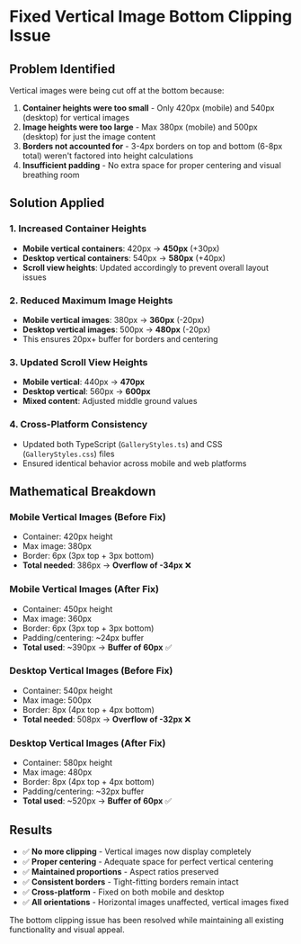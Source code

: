 # Fixed Vertical Image Bottom Clipping Issue

## Problem Identified

Vertical images were being cut off at the bottom because:

1. **Container heights were too small** - Only 420px (mobile) and 540px (desktop) for vertical images
2. **Image heights were too large** - Max 380px (mobile) and 500px (desktop) for just the image content
3. **Borders not accounted for** - 3-4px borders on top and bottom (6-8px total) weren't factored into height calculations
4. **Insufficient padding** - No extra space for proper centering and visual breathing room

## Solution Applied

### 1. Increased Container Heights

- **Mobile vertical containers**: 420px → **450px** (+30px)
- **Desktop vertical containers**: 540px → **580px** (+40px)
- **Scroll view heights**: Updated accordingly to prevent overall layout issues

### 2. Reduced Maximum Image Heights

- **Mobile vertical images**: 380px → **360px** (-20px)
- **Desktop vertical images**: 500px → **480px** (-20px)
- This ensures 20px+ buffer for borders and centering

### 3. Updated Scroll View Heights

- **Mobile vertical**: 440px → **470px**
- **Desktop vertical**: 560px → **600px**
- **Mixed content**: Adjusted middle ground values

### 4. Cross-Platform Consistency

- Updated both TypeScript (`GalleryStyles.ts`) and CSS (`GalleryStyles.css`) files
- Ensured identical behavior across mobile and web platforms

## Mathematical Breakdown

### Mobile Vertical Images (Before Fix)

- Container: 420px height
- Max image: 380px
- Border: 6px (3px top + 3px bottom)
- **Total needed**: 386px → **Overflow of -34px** ❌

### Mobile Vertical Images (After Fix)

- Container: 450px height
- Max image: 360px
- Border: 6px (3px top + 3px bottom)
- Padding/centering: ~24px buffer
- **Total used**: ~390px → **Buffer of 60px** ✅

### Desktop Vertical Images (Before Fix)

- Container: 540px height
- Max image: 500px
- Border: 8px (4px top + 4px bottom)
- **Total needed**: 508px → **Overflow of -32px** ❌

### Desktop Vertical Images (After Fix)

- Container: 580px height
- Max image: 480px
- Border: 8px (4px top + 4px bottom)
- Padding/centering: ~32px buffer
- **Total used**: ~520px → **Buffer of 60px** ✅

## Results

- ✅ **No more clipping** - Vertical images now display completely
- ✅ **Proper centering** - Adequate space for perfect vertical centering
- ✅ **Maintained proportions** - Aspect ratios preserved
- ✅ **Consistent borders** - Tight-fitting borders remain intact
- ✅ **Cross-platform** - Fixed on both mobile and desktop
- ✅ **All orientations** - Horizontal images unaffected, vertical images fixed

The bottom clipping issue has been resolved while maintaining all existing functionality and visual appeal.
